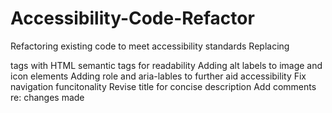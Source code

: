 # Accessibility-Code-Refactor
Refactoring existing code to meet accessibility standards
  Replacing <div> tags with HTML semantic tags for readability
  Adding alt labels to image and icon elements
  Adding role and aria-lables to further aid accessibility
  Fix navigation funcitonality
  Revise title for concise description
  Add comments re: changes made
